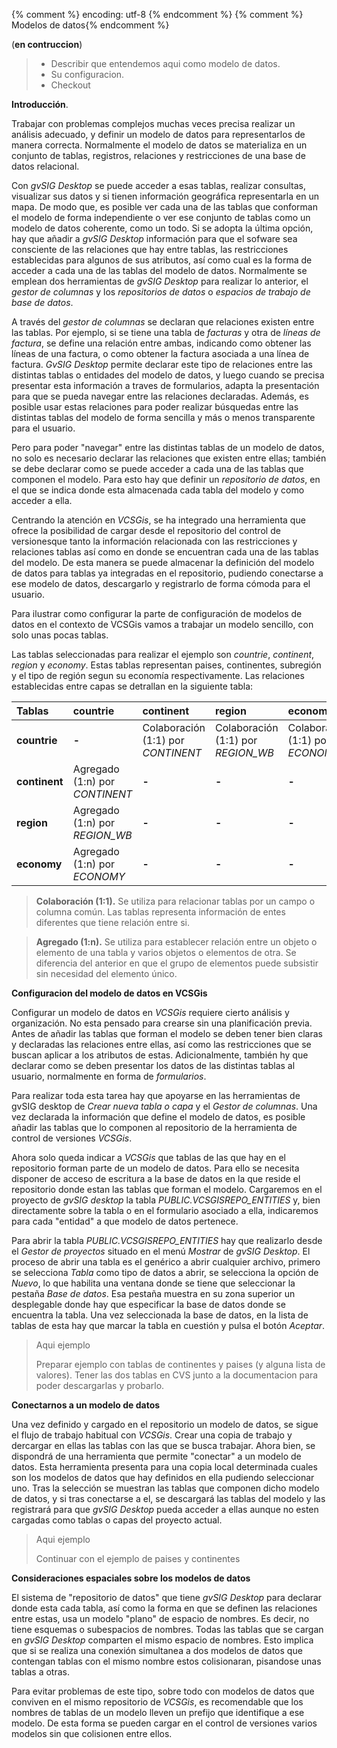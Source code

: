 {% comment %} encoding: utf-8 {% endcomment %}
{% comment %} Modelos de datos{% endcomment %} 

(**en contruccion**)
> * Describir que entendemos aqui como modelo de datos.
> * Su configuracion.
> * Checkout

**Introducción**.

Trabajar con problemas complejos muchas veces precisa realizar un análisis adecuado, y definir un modelo de
datos para representarlos de manera correcta. Normalmente el modelo de datos se materializa en un conjunto 
de tablas, registros, relaciones y restricciones de una base de datos relacional. 

Con *gvSIG Desktop* se puede acceder a esas tablas, realizar consultas, visualizar sus datos y si tienen información 
geográfica representarla en un mapa. De modo que, es posible ver cada una de las tablas que conforman el modelo 
de forma independiente o ver ese conjunto de tablas como un modelo de datos coherente, como un todo. Si se adopta
la última opción, hay que añadir a *gvSIG Desktop* información para que el sofware sea consciente de las 
relaciones que hay entre tablas, las restricciones establecidas para algunos de sus atributos, así como cual es
la forma de acceder a cada una de las tablas del modelo de datos. Normalmente se emplean dos herramientas de
*gvSIG Desktop* para realizar lo anterior, el *gestor de columnas* y los *repositorios de datos* o *espacios 
de trabajo de base de datos*. 

A través del *gestor de columnas* se declaran que relaciones existen entre las tablas. Por ejemplo, si se tiene 
una tabla de *facturas* y otra de *líneas de factura*, se define una relación entre ambas, indicando como obtener
las líneas de una factura, o como obtener la factura asociada a una línea de factura. *GvSIG Desktop*  permite 
declarar este tipo de relaciones entre las distintas tablas o entidades del modelo de datos, y luego cuando se
precisa presentar esta información a traves de formularios, adapta la presentación para que se pueda navegar 
entre las relaciones declaradas. Además, es posible usar estas relaciones para poder realizar búsquedas entre 
las distintas tablas del modelo de forma sencilla y más o menos transparente para el usuario.

Pero para poder "navegar" entre las distintas tablas de un modelo de datos, no solo es necesario declarar las 
relaciones que existen entre ellas; también se debe declarar como se puede acceder a cada una de las tablas 
que componen el modelo. Para esto hay que definir un *repositorio de datos*, en el que se indica donde esta 
almacenada cada tabla del modelo y como acceder a ella.

Centrando la atención en *VCSGis*, se ha integrado una herramienta que ofrece la posibilidad de cargar desde 
el repositorio del control de versionesque tanto la información relacionada con las restricciones y relaciones
tablas así como en donde se encuentran cada una de las tablas del modelo. De esta manera se puede almacenar 
la definición del modelo de datos para tablas ya integradas en el repositorio, pudiendo conectarse a ese modelo 
de datos, descargarlo y registrarlo de forma cómoda para el usuario.

Para ilustrar como configurar la parte de configuración de modelos de datos en el contexto de VCSGis
vamos a trabajar un modelo sencillo, con solo unas pocas tablas.

Las tablas seleccionadas para realizar el ejemplo son *countrie*, *continent*, *region* y *economy*. Estas tablas
representan paises, continentes, subregión y el tipo de región segun su economía respectivamente. Las relaciones
establecidas entre capas se detrallan en la siguiente tabla:

|**Tablas**     |**countrie**                       |**continent**                     |**region**                         |**economy**
|:--            |:--                                |:--                               |:--                                |:--                               
|**countrie**   |**-**                              |Colaboración (1:1) por *CONTINENT*|Colaboración (1:1) por *REGION_WB* |Colaboración (1:1) por *ECONOMY*
|**continent**  |Agregado (1:n) por *CONTINENT*     |**-**                             |**-**                              |**-**                              
|**region**     |Agregado (1:n) por *REGION_WB*     |**-**                             |**-**                              |**-**                              
|**economy**    |Agregado (1:n) por *ECONOMY*       |**-**                             |**-**                              |**-**                              

 > **Colaboración (1:1).** Se utiliza para relacionar tablas por un campo o columna 
 común. Las tablas representa información de entes diferentes que tiene relación entre si. 

 > **Agregado (1:n).** Se utiliza para establecer relación entre un objeto 
 o elemento de una tabla y varios objetos o elementos de otra. Se diferencia 
 del anterior en que el grupo de elementos puede subsistir sin necesidad del 
 elemento único. 

**Configuracion del modelo de datos en VCSGis**

Configurar un modelo de datos en *VCSGis* requiere cierto análisis y organización. No esta pensado 
para crearse sin una planificación previa. Antes de añadir las tablas que forman el modelo se deben tener 
bien claras y declaradas las relaciones entre ellas, así como las restricciones que se buscan aplicar a 
los atributos de estas. Adicionalmente, también hy que declarar como se deben presentar los datos de las 
distintas tablas al usuario, normalmente en forma de *formularios*. 

Para realizar toda esta tarea hay que apoyarse en las herramientas de gvSIG desktop de *Crear nueva tabla o capa*
y el *Gestor de columnas*. Una vez declarada la información que define el modelo de datos, es posible añadir
las tablas que lo componen al repositorio de la herramienta de control de versiones *VCSGis*.

Ahora solo queda indicar a *VCSGis* que tablas de las que hay en el repositorio forman parte de un
modelo de datos. Para ello se necesita disponer de acceso de escritura a la base de datos en la
que reside el repositorio donde estan las tablas que forman el modelo. Cargaremos en el proyecto
de *gvSIG desktop* la tabla *PUBLIC.VCSGISREPO_ENTITIES* y, bien directamente sobre la tabla o en el formulario 
asociado a ella, indicaremos para cada "entidad" a que modelo de datos pertenece.

Para abrir la tabla *PUBLIC.VCSGISREPO_ENTITIES* hay que realizarlo desde el *Gestor de proyectos* situado en 
el menú *Mostrar* de *gvSIG Desktop*. El proceso de abrir una tabla es el genérico a abrir cualquier archivo, 
primero se selecciona *Tabla* como tipo de datos a abrir, se selecciona la opción de *Nuevo*, lo que habilita una 
ventana donde se tiene que seleccionar la pestaña *Base de datos*. Esa pestaña muestra en su zona superior
un desplegable donde hay que especificar la base de datos donde se encuentra la tabla. 
Una vez seleccionada la base de datos, en la lista de tablas de esta hay que marcar la tabla 
en cuestión y pulsa el botón *Aceptar*.

>
> Aqui ejemplo
> 
> Preparar ejemplo con tablas de continentes y paises (y alguna lista de valores). 
> Tener las dos tablas en CVS junto a la documentacion para poder descargarlas y probarlo.
>

**Conectarnos a un modelo de datos**

Una vez definido y cargado en el repositorio un modelo de datos, se sigue el flujo de trabajo 
habitual con *VCSGis*. Crear una copia de trabajo y dercargar en ellas las tablas con las 
que se busca trabajar. Ahora bien, se dispondrá de una herramienta que permite "conectar" 
a un modelo de datos. Esta herramienta presenta para una copia local determinada cuales son los 
modelos de datos que hay definidos en ella pudiendo seleccionar uno. Tras la selección se muestran las 
tablas que componen dicho modelo de datos, y si tras conectarse a el, se descargará las tablas 
del modelo y las registrará para que *gvSIG Desktop* pueda acceder a ellas aunque no esten cargadas 
como tablas o capas del proyecto actual.

>
> Aqui ejemplo
> 
> Continuar con el ejemplo de paises y continentes
> 

**Consideraciones espaciales sobre los modelos de datos**

El sistema de "repositorio de datos" que tiene *gvSIG Desktop* para declarar donde esta cada tabla,
así como la forma en que se definen las relaciones entre estas, usa un modelo "plano" de 
espacio de nombres. Es decir, no tiene esquemas o subespacios de nombres. Todas las tablas que
se cargan en *gvSIG Desktop* comparten el mismo espacio de nombres. Esto implica que si se realiza una conexión 
simultanea a dos modelos de datos que contengan tablas con el mismo nombre estos colisionaran, 
pisandose unas tablas a otras.

Para evitar problemas de este tipo, sobre todo con modelos de datos que conviven en el mismo repositorio 
de *VCSGis*, es recomendable que los nombres de tablas de un modelo lleven un prefijo que identifique
a ese modelo. De esta forma se pueden cargar en el control de versiones varios modelos sin 
que colisionen entre ellos.

